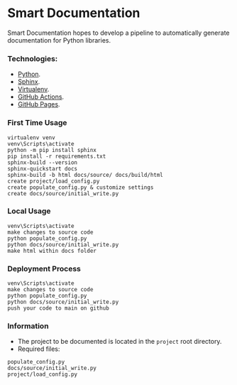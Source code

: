 # Smart Documentation

Smart Documentation hopes to develop a pipeline to automatically generate documentation for Python libraries.

### Technologies:

- [Python](https://www.python.org/).
- [Sphinx](https://www.sphinx-doc.org/en/master/).
- [Virtualenv](https://virtualenv.pypa.io/en/latest/).
- [GitHub Actions](https://github.com/features/actions).
- [GitHub Pages](https://pages.github.com/).

### First Time Usage

```
virtualenv venv
venv\Scripts\activate
python -m pip install sphinx
pip install -r requirements.txt
sphinx-build --version
sphinx-quickstart docs
sphinx-build -b html docs/source/ docs/build/html
create project/load_config.py
create populate_config.py & customize settings
create docs/source/initial_write.py
```

### Local Usage

```
venv\Scripts\activate
make changes to source code
python populate_config.py
python docs/source/initial_write.py
make html within docs folder
```

### Deployment Process

```
venv\Scripts\activate
make changes to source code
python populate_config.py
python docs/source/initial_write.py
push your code to main on github
```

### Information

- The project to be documented is located in the `project` root directory.
- Required files:

```
populate_config.py
docs/source/initial_write.py
project/load_config.py
```
